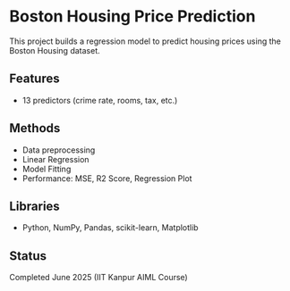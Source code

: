 # Boston Housing Price Prediction

This project builds a regression model to predict housing prices using the Boston Housing dataset.

## Features
- 13 predictors (crime rate, rooms, tax, etc.)

## Methods
- Data preprocessing
- Linear Regression
- Model Fitting
- Performance: MSE, R2 Score, Regression Plot

## Libraries
- Python, NumPy, Pandas, scikit-learn, Matplotlib

## Status
Completed June 2025 (IIT Kanpur AIML Course)